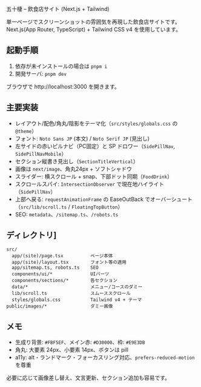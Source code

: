 五十棲 – 飲食店サイト (Next.js + Tailwind)

単一ページでスクリーンショットの雰囲気を再現した飲食店サイトです。Next.js(App Router, TypeScript) + Tailwind CSS v4 を使用しています。

## 起動手順

1) 依存が未インストールの場合は `pnpm i`
2) 開発サーバ: `pnpm dev`

ブラウザで http://localhost:3000 を開きます。

## 主要実装

- レイアウト/配色/角丸/陰影をテーマ化（`src/styles/globals.css` の `@theme`）
- フォント: `Noto Sans JP` (本文) / `Noto Serif JP` (見出し)
- 左サイドの赤いピルナビ（PC固定）と SP ドロワー（`SidePillNav`, `SidePillNavMobile`）
- セクション縦書き見出し（`SectionTitleVertical`）
- 画像は `next/image`、角丸24px + ソフトシャドウ
- スライダー: 横スクロール + snap、下部ドット同期（`FoodDrink`）
- スクロールスパイ: `IntersectionObserver` で現在地ハイライト（`SidePillNav`）
- 上部へ戻る: `requestAnimationFrame` の EaseOutBack でオーバーシュート（`src/lib/scroll.ts` / `FloatingTopButton`）
- SEO: `metadata`、`/sitemap.ts`、`/robots.ts`

## ディレクトリ]

```
src/
  app/(site)/page.tsx          ページ本体
  app/(site)/layout.tsx        フォント等の適用
  app/sitemap.ts, robots.ts    SEO
  components/ui/*              UIパーツ
  components/sections/*        各セクション
  data/*                       メニュー/コースのダミー
  lib/scroll.ts                スムーススクロール
  styles/globals.css           Tailwind v4 + テーマ
public/images/*                ダミー画像
```

## メモ

- 生成り背景: `#FBF5EF`、メイン赤: `#D30000`、枠: `#E9E3DB`
- 角丸: 大要素 24px、小要素 14px、ボタンは pill
- a11y: alt・ランドマーク・フォーカスリング対応、`prefers-reduced-motion` を尊重

必要に応じて画像差し替え、文言更新、セクション追加も容易です。